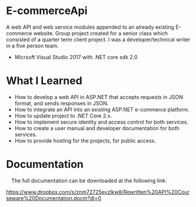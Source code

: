 # E-commerceApi
A web API and web service modules appended to an already existing E-commerce website. Group project created for a senior class which consisted of a quarter term client project. I was a developer/technical writer in a five person team.

- Micrsoft Visual Studio 2017 with .NET core sdk 2.0

# What I Learned
- How to develop a web API in ASP.NET that accepts requests in JSON format, and sends responses in JSON.
- How to integrate an API into an existing ASP.NET e-commerce platform.
- How to update project to .NET Core 2.x.
- How to implement secure identity and access control for both services.
- How to create a user manual and developer documentation for both services.
- How to provide hosting for the projects, for public access.


# Documentation
 The full documentation can be downloaded at the following link:
 
 https://www.dropbox.com/s/znm72725evzlkw8/Rewritten%20API%20Courseware%20Documentation.docm?dl=0




